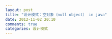 ```yaml
---
layout: post
title: "设计模式：空对象（null object） in java"
date: 2012-11-02 20:10
comments: true
categories: 设计模式
---
```


